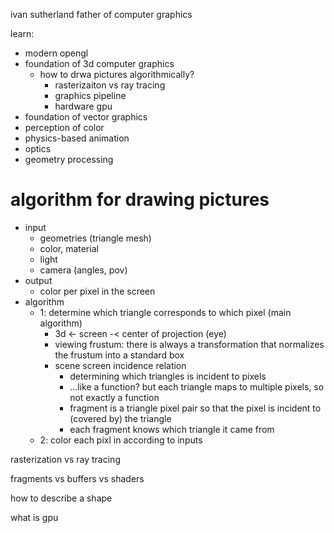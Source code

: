 ivan sutherland father of computer graphics

learn:
- modern opengl
- foundation of 3d computer graphics
	- how to drwa pictures algorithmically?
		- rasterizaiton vs ray tracing
		- graphics pipeline
		- hardware gpu
- foundation of vector graphics
- perception of color
- physics-based animation
- optics
- geometry processing

# algorithm for drawing pictures
- input
	- geometries (triangle mesh)
	- color, material
	- light
	- camera (angles, pov)
- output
	- color per pixel in the screen
- algorithm
	- 1: determine which triangle corresponds to which pixel (main algorithm)
		- 3d <- screen -< center of projection (eye)
		- viewing frustum: there is always a transformation that normalizes the frustum into a standard box
		- scene screen incidence relation
			- determining which triangles is incident to pixels
			- ...like a function? but each triangle maps to multiple pixels, so not exactly a function
			- fragment is a triangle pixel pair so that the pixel is incident to (covered by) the triangle
			- each fragment knows which triangle it came from
	- 2: color each pixl in according to inputs

rasterization vs ray tracing

fragments vs buffers vs shaders

how to describe a shape

what is gpu